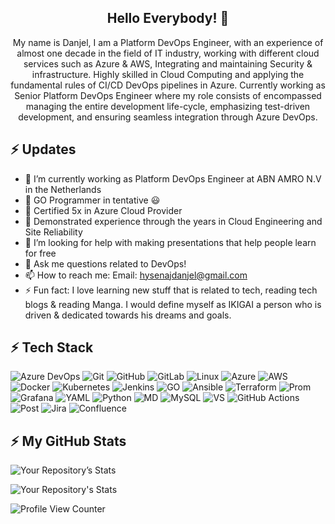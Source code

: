 <h2 align="center">Hello Everybody! 👋</h2>
<p align="center">My name is Danjel, I am a Platform DevOps Engineer, with an experience of almost one decade in the field of IT industry, working with different cloud services such as Azure & AWS, Integrating and maintaining Security & infrastructure. Highly skilled in Cloud Computing and applying the fundamental rules of CI/CD DevOps pipelines in Azure. Currently working as Senior Platform DevOps Engineer where my role consists of encompassed managing the entire development life-cycle, emphasizing test-driven development, and ensuring seamless integration through Azure DevOps. </p>

## ⚡ Updates

- 🔭 I’m currently working as Platform DevOps Engineer at ABN AMRO N.V in the Netherlands <br/>
- 🌱 GO Programmer in tentative 😃 <br/>
- 🌱 Certified 5x in Azure Cloud Provider<br/>
- 👯 Demonstrated experience through the years in Cloud Engineering and Site Reliability <br/>
- 🤔 I’m looking for help with making presentations that help people learn for free<br/>
- 💬 Ask me questions related to DevOps!<br/>
- 📫 How to reach me: Email: hysenajdanjel@gmail.com<br/>
- ⚡ Fun fact: I love learning new stuff that is related to tech, reading tech blogs & reading Manga. I would define myself as IKIGAI a person who is driven & dedicated towards his dreams and goals. <br/>

## ⚡ Tech Stack
![Azure DevOps](https://img.shields.io/badge/Azure-DevOps-E44C30?style=for-the-badge&logo=Azure-DevOps&logoColor=white)
![Git](https://img.shields.io/badge/GIT-E44C30?style=for-the-badge&logo=git&logoColor=white)
![GitHub](https://img.shields.io/badge/GitHub-100000?style=for-the-badge&logo=github&logoColor=white)
![GitLab](https://img.shields.io/badge/GitLab-330F63?style=for-the-badge&logo=gitlab&logoColor=white)
![Linux](https://img.shields.io/badge/Linux-FCC624?style=for-the-badge&logo=linux&logoColor=black)
![Azure](https://img.shields.io/badge/Azure-0000FF?style=for-the-badge&logo=azure&logoColor=blue)
![AWS](https://img.shields.io/badge/Amazon_AWS-FF9900?style=for-the-badge&logo=amazonaws&logoColor=white)
![Docker](https://img.shields.io/badge/docker-%230db7ed.svg?style=for-the-badge&logo=docker&logoColor=white)
![Kubernetes](https://img.shields.io/badge/kubernetes-%23326ce5.svg?style=for-the-badge&logo=kubernetes&logoColor=white)
![Jenkins](https://img.shields.io/badge/Jenkins-D24939?style=for-the-badge&logo=Jenkins&logoColor=white)
![GO](https://img.shields.io/badge/GO-0000FF?style=for-the-badge&logo=azure&logoColor=blue)
![Ansible](https://img.shields.io/badge/ansible-%231A1918.svg?style=for-the-badge&logo=ansible&logoColor=white)
![Terraform](https://img.shields.io/badge/terraform-%235835CC.svg?style=for-the-badge&logo=terraform&logoColor=white)
![Prom](https://img.shields.io/badge/Prometheus-E6522C?style=for-the-badge&logo=Prometheus&logoColor=white)
![Grafana](https://img.shields.io/badge/grafana-%23F46800.svg?style=for-the-badge&logo=grafana&logoColor=white)
![YAML](https://img.shields.io/badge/-YAML-000?style=for-the-badge&logo=YAML)
![Python](https://img.shields.io/badge/-Python-000?style=for-the-badge&logo=python)
![MD](https://img.shields.io/badge/Markdown-000000?style=for-the-badge&logo=markdown&logoColor=white)
![MySQL](	https://img.shields.io/badge/MySQL-00000F?style=for-the-badge&logo=mysql&logoColor=white)
![VS](https://img.shields.io/badge/Visual_Studio_Code-0078D4?style=for-the-badge&logo=visual%20studio%20code&logoColor=white)
![GitHub Actions](https://img.shields.io/badge/-Github_Actions-2088FF?style=flat-square&logo=github-actions&logoColor=white)
![Post](https://img.shields.io/badge/Postman-FF6C37?style=for-the-badge&logo=postman&logoColor=white)
![Jira](https://img.shields.io/badge/-Jira-000?&style=for-the-badge&logo=Jira-Software&logoColor=0052CC)
![Confluence](https://img.shields.io/badge/-Confluence-000?&style=for-the-badge&logo=Confluence-Software&logoColor=0052CC)

## ⚡ My GitHub Stats
<!--
https://github.com/anuraghazra/github-readme-stats
All inbuilt themes :-
white, radical, merko, gruvbox, tokyonight, cobalt, synthwave, highcontrast

&theme=white (to add the theme to below stats)
-->
![Your Repository’s Stats](https://github-readme-stats.vercel.app/api?username=danjelhysenaj-dev&show_icons=true)

![Your Repository's Stats](https://github-readme-stats.vercel.app/api/top-langs/?username=danjelhysenaj-dev&theme=blue-green&layout=compact)

![Profile View Counter](https://komarev.com/ghpvc/?username=danjelhysenaj-dev)
